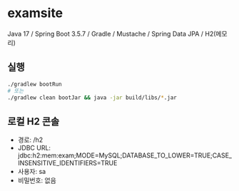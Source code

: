 
# examsite

Java 17 / Spring Boot 3.5.7 / Gradle / Mustache / Spring Data JPA / H2(메모리)

## 실행
```bash
./gradlew bootRun
# 또는
./gradlew clean bootJar && java -jar build/libs/*.jar
```

## 로컬 H2 콘솔
- 경로: /h2
- JDBC URL: jdbc:h2:mem:exam;MODE=MySQL;DATABASE_TO_LOWER=TRUE;CASE_INSENSITIVE_IDENTIFIERS=TRUE
- 사용자: sa
- 비밀번호: 없음
